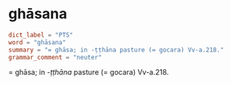 # ghāsana

``` toml
dict_label = "PTS"
word = "ghāsana"
summary = "= ghāsa; in -ṭṭhāna pasture (= gocara) Vv-a.218."
grammar_comment = "neuter"
```

= ghāsa; in *\-ṭṭhāna* pasture (= gocara) Vv\-a.218.

